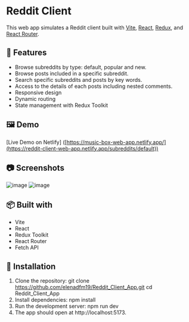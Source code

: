 # Reddit Client

This web app simulates a Reddit client built with [Vite](https://vitejs.dev/), [React](https://reactjs.org/), [Redux](https://redux.js.org/), and [React Router](https://reactrouter.com/). 

## 🚀 Features

- Browse subreddits by type: default, popular and new.
- Browse posts included in a specific subreddit.
- Search specific subreddits and posts by key words.
- Access to the details of each posts including nested comments.
- Responsive design
- Dynamic routing
- State management with Redux Toolkit

## 🖼️ Demo
[Live Demo on Netlify] ([https://music-box-web-app.netlify.app/](https://reddit-client-web-app.netlify.app/subreddits/default))

## 📷 Screenshots
![image](https://github.com/user-attachments/assets/8680ce39-f2b3-4f6d-8f71-f5f0612e5160)
![image](https://github.com/user-attachments/assets/f3709fec-3a38-4054-a417-5dd4205b8c3f)


## 📦 Built with

- Vite
- React
- Redux Toolkit
- React Router
- Fetch API

## 🔧 Installation

1. Clone the repository:
git clone https://github.com/elenadfm19/Reddit_Client_App.git
cd Reddit_Client_App
2. Install dependencies:
npm install
3. Run the development server:
npm run dev
4. The app should open at http://localhost:5173.
